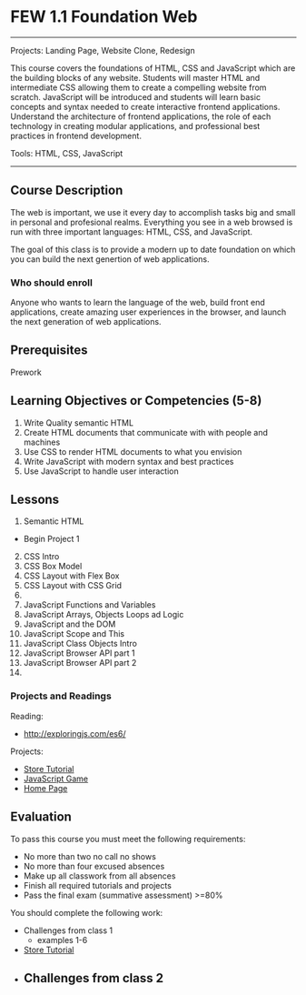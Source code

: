 # FEW 1.1 Foundation Web

--- 

Projects: Landing Page, Website Clone, Redesign

This course covers the foundations of HTML, CSS and JavaScript which are the building blocks of any website.  Students will master HTML and intermediate CSS allowing them to create a compelling website from scratch.  JavaScript will be introduced and students will learn basic concepts and syntax needed to create interactive frontend applications.  Understand the architecture of frontend applications, the role of each technology in creating modular applications, and professional best practices in frontend development.

Tools: HTML, CSS, JavaScript

----

## Course Description

The web is important, we use it every day to accomplish 
tasks big and small in personal and profesional realms.
Everything you see in a web browsed is run with three 
important languages: HTML, CSS, and JavaScript.

The goal of this class is to provide a modern up to date 
foundation on which you can build the next genertion of 
web applications. 

### Who should enroll

Anyone who wants to learn the language of the web, 
build front end applications, create amazing user 
experiences in the browser, and launch the next 
generation of web applications. 

## Prerequisites

Prework

## Learning Objectives or Competencies (5-8)

1. Write Quality semantic HTML 
1. Create HTML documents that communicate with with people and machines
1. Use CSS to render HTML documents to what you envision
1. Write JavaScript with modern syntax and best practices
1. Use JavaScript to handle user interaction

## Lessons

1. Semantic HTML
  - Begin Project 1
2. CSS Intro
3. CSS Box Model
4. CSS Layout with Flex Box
5. CSS Layout with CSS Grid
6. 
7. JavaScript Functions and Variables
8. JavaScript Arrays, Objects Loops ad Logic
9. JavaScript and the DOM
10. JavaScript Scope and This
11. JavaScript Class Objects Intro
12. JavaScript Browser API part 1
12. JavaScript Browser API part 2
12. 

### Projects and Readings

Reading:

- http://exploringjs.com/es6/

Projects: 

- [Store Tutorial](https://www.makeschool.com/academy/track/we-sell-shoes)
- [JavaScript Game](https://www.makeschool.com/academy/track/build-a-game-of-concentration-with-javascript)
- [Home Page](./personal-homepage)

## Evaluation

To pass this course you must meet the following requirements:

- No more than two no call no shows
- No more than four excused absences
- Make up all classwork from all absences
- Finish all required tutorials and projects
- Pass the final exam (summative assessment) >=80%

You should complete the following work: 

- Challenges from class 1
  - examples 1-6
- [Store Tutorial](https://www.makeschool.com/academy/track/we-sell-shoes)
- Challenges from class 2 
  - 